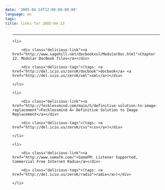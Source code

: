 ```yaml
---
date: '2005-04-14T12:00:00-00:00'
language: en
tags:
title: links for 2005-04-13
---
```



<ul class="delicious">

-------------------------------

	<li>

		<div class="delicious-link"><a href="http://www.sagehill.net/docbookxsl/ModularDoc.html">Chapter 22. Modular DocBook files</a></div>

		<div class="delicious-tags">(tags: <a href="http://del.icio.us/zeroK/docbook">docbook</a> <a href="http://del.icio.us/zeroK/xml">xml</a>)</div>

	</li>

	<li>

		<div class="delicious-link"><a href="http://fecklessmind.com/main/5/definitive-solution-to-image-replacement">Fecklessmind Â» Definitive Solution to Image Replacement</a></div>

		<div class="delicious-tags">(tags: <a href="http://del.icio.us/zeroK/css">css</a>)</div>

	</li>

	<li>

		<div class="delicious-link"><a href="http://www.somafm.com/">SomaFM: Listener Supported, Commercial Free Internet Radio</a></div>

		<div class="delicious-tags">(tags: <a href="http://del.icio.us/zeroK/radio">radio</a>)</div>

	</li>

</ul>

